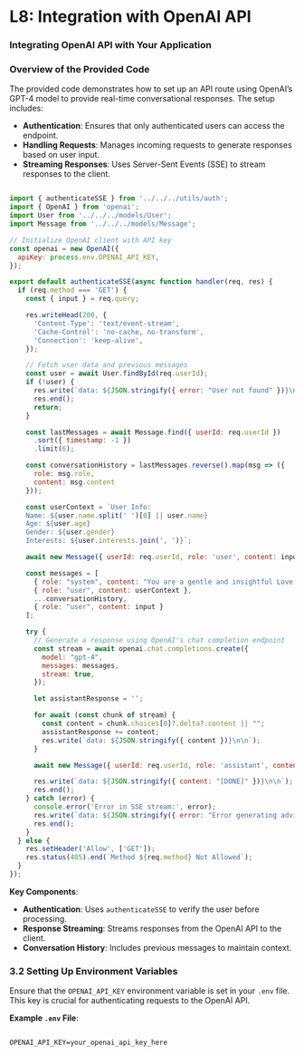 # L8: Integration with OpenAI API

### **Integrating OpenAI API with Your Application**

### **Overview of the Provided Code**

The provided code demonstrates how to set up an API route using OpenAI’s GPT-4 model to provide real-time conversational responses. The setup includes:

- **Authentication**: Ensures that only authenticated users can access the endpoint.
- **Handling Requests**: Manages incoming requests to generate responses based on user input.
- **Streaming Responses**: Uses Server-Sent Events (SSE) to stream responses to the client.

```jsx

import { authenticateSSE } from '../../../utils/auth';
import { OpenAI } from 'openai';
import User from '../../../models/User';
import Message from '../../../models/Message';

// Initialize OpenAI client with API key
const openai = new OpenAI({
  apiKey: process.env.OPENAI_API_KEY,
});

export default authenticateSSE(async function handler(req, res) {
  if (req.method === 'GET') {
    const { input } = req.query;

    res.writeHead(200, {
      'Content-Type': 'text/event-stream',
      'Cache-Control': 'no-cache, no-transform',
      'Connection': 'keep-alive',
    });

    // Fetch user data and previous messages
    const user = await User.findById(req.userId);
    if (!user) {
      res.write(`data: ${JSON.stringify({ error: "User not found" })}\n\n`);
      res.end();
      return;
    }

    const lastMessages = await Message.find({ userId: req.userId })
      .sort({ timestamp: -1 })
      .limit(6);

    const conversationHistory = lastMessages.reverse().map(msg => ({
      role: msg.role,
      content: msg.content
    }));

    const userContext = `User Info:
    Name: ${user.name.split(' ')[0] || user.name}
    Age: ${user.age}
    Gender: ${user.gender}
    Interests: ${user.interests.join(', ')}`;

    await new Message({ userId: req.userId, role: 'user', content: input }).save();

    const messages = [
      { role: "system", content: "You are a gentle and insightful Love Guru, an expert in love, relationships, and human connection. Your role is to guide the user in discovering their feelings and desires in relationships by asking thoughtful, open-ended questions. Start by asking one reflective question at a time and provide concise, supportive answers to user's question within 2-3 questions. Maintain a conversational and balanced pace, allowing the user to explore their emotions and hopes for love deeply but efficiently." },
      { role: "user", content: userContext },
      ...conversationHistory,
      { role: "user", content: input }
    ];

    try {
      // Generate a response using OpenAI's chat completion endpoint
      const stream = await openai.chat.completions.create({
        model: "gpt-4",
        messages: messages,
        stream: true,
      });

      let assistantResponse = '';

      for await (const chunk of stream) {
        const content = chunk.choices[0]?.delta?.content || "";
        assistantResponse += content;
        res.write(`data: ${JSON.stringify({ content })}\n\n`);
      }

      await new Message({ userId: req.userId, role: 'assistant', content: assistantResponse }).save();

      res.write(`data: ${JSON.stringify({ content: "[DONE]" })}\n\n`);
      res.end();
    } catch (error) {
      console.error('Error in SSE stream:', error);
      res.write(`data: ${JSON.stringify({ error: "Error generating advice" })}\n\n`);
      res.end();
    }
  } else {
    res.setHeader('Allow', ['GET']);
    res.status(405).end(`Method ${req.method} Not Allowed`);
  }
});

```

**Key Components**:

- **Authentication**: Uses `authenticateSSE` to verify the user before processing.
- **Response Streaming**: Streams responses from the OpenAI API to the client.
- **Conversation History**: Includes previous messages to maintain context.

### **3.2 Setting Up Environment Variables**

Ensure that the `OPENAI_API_KEY` environment variable is set in your `.env` file. This key is crucial for authenticating requests to the OpenAI API.

**Example `.env` File**:

```

OPENAI_API_KEY=your_openai_api_key_here
```

###